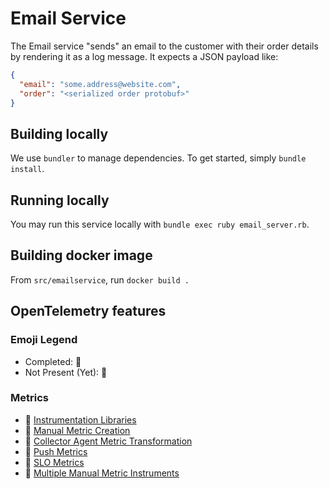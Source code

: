 # Email Service

The Email service "sends" an email to the customer with their order details by
rendering it as a log message. It expects a JSON payload like:

```json
{
  "email": "some.address@website.com",
  "order": "<serialized order protobuf>"
}
```

## Building locally

We use `bundler` to manage dependencies. To get started, simply `bundle install`.

## Running locally

You may run this service locally with `bundle exec ruby email_server.rb`.

## Building docker image

From `src/emailservice`, run `docker build .`

## OpenTelemetry features

### Emoji Legend

- Completed: :100:
- Not Present (Yet): :construction:

### Metrics

- :construction: [Instrumentation
  Libraries](https://opentelemetry.io/docs/concepts/instrumenting-library/)
- :construction: [Manual Metric
  Creation](https://github.com/open-telemetry/opentelemetry-specification/blob/main/specification/glossary.md#manual-instrumentation)
- :construction: [Collector Agent Metric
  Transformation](https://opentelemetry.io/docs/collector/deployment/#agent)
- :construction: [Push
  Metrics](https://opentelemetry.io/docs/reference/specification/metrics/sdk/#push-metric-exporter)
- :construction: [SLO Metrics](https://github.com/openslo/openslo#slo)
- :construction: [Multiple Manual Metric
  Instruments](https://opentelemetry.io/docs/reference/specification/metrics/api/#synchronous-and-asynchronous-instruments)
